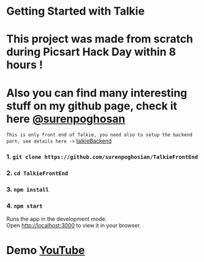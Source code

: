 # Getting Started with Talkie

# This project was made from scratch during Picsart Hack Day within 8 hours !
# Also you can find many interesting stuff on my github page, check it here [@surenpoghosan](https://github.com/surenpoghosian)
`This is only front end of Talkie, you need also to setup the backend part, see details here ->` [talkieBackend](https://github.com/surenpoghosian/talkieBackend)

### **1.** `git clone https://github.com/surenpoghosian/TalkieFrontEnd`
### **2.** `cd TalkieFrontEnd`
### **3.** `npm install`
### **4.** `npm start`

Runs the app in the development mode.\
Open [http://localhost:3000](http://localhost:3000) to view it in your browser.


# Demo [YouTube](https://www.youtube.com/watch?v=GxTYdv1SYeE)
